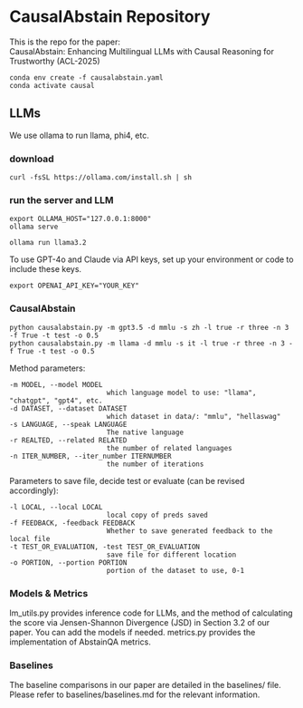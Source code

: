 # CausalAbstain Repository
This is the repo for the paper: 	
CausalAbstain: Enhancing Multilingual LLMs with Causal Reasoning for Trustworthy (ACL-2025)

```
conda env create -f causalabstain.yaml
conda activate causal
```
## LLMs
We use ollama to run llama, phi4, etc. 
### download
```
curl -fsSL https://ollama.com/install.sh | sh
```
### run the server and LLM
```
export OLLAMA_HOST="127.0.0.1:8000"
ollama serve
```

```
ollama run llama3.2
```
To use GPT-4o and Claude via API keys, set up your environment or code to include these keys.
```
export OPENAI_API_KEY="YOUR_KEY"
```

### CausalAbstain

```
python causalabstain.py -m gpt3.5 -d mmlu -s zh -l true -r three -n 3 -f True -t test -o 0.5
python causalabstain.py -m llama -d mmlu -s it -l true -r three -n 3 -f True -t test -o 0.5

```
Method parameters:
```
-m MODEL, --model MODEL
                        which language model to use: "llama", "chatgpt", "gpt4", etc.
-d DATASET, --dataset DATASET
                        which dataset in data/: "mmlu", "hellaswag"
-s LANGUAGE, --speak LANGUAGE
                        The native language
-r REALTED, --related RELATED
                        the number of related languages
-n ITER_NUMBER, --iter_number ITERNUMBER
                        the number of iterations
```
Parameters to save file, decide test or evaluate (can be revised accordingly):

```
-l LOCAL, --local LOCAL
                        local copy of preds saved
-f FEEDBACK, -feedback FEEDBACK
                        Whether to save generated feedback to the local file
-t TEST_OR_EVALUATION, -test TEST_OR_EVALUATION
                        save file for different location
-o PORTION, --portion PORTION
                        portion of the dataset to use, 0-1
```



### Models & Metrics
lm_utils.py provides inference code for LLMs, and the method of calculating the score via Jensen-Shannon Divergence (JSD) in Section 3.2 of our paper. You can add the models if needed. metrics.py provides the implementation of AbstainQA metrics.

### Baselines
The baseline comparisons in our paper are detailed in the baselines/ file. Please refer to baselines/baselines.md for the relevant information.

